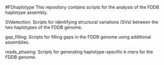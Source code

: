 #FDhaplotype
This repository contains scripts for the analysis of the FDDB haplotype assembly.

SVdetection: Scripts for identifying structural variations (SVs) between the two haplotypes of the FDDB genome.

gap_filling: Scripts for filling gaps in the FDDB genome using additional assemblies.

reads_phasing: Scripts for generating haplotype-specific k-mers for the FDDB genome.

